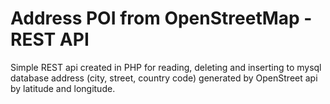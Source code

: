 # Address POI from OpenStreetMap - REST API
Simple REST api created in PHP for reading, deleting and inserting to mysql database address (city, street, country code) generated by OpenStreet api by latitude and longitude. 

